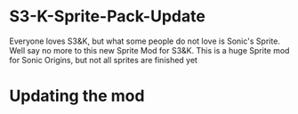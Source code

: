 # S3-K-Sprite-Pack-Update

Everyone loves S3&K, but what some people do not love is Sonic's Sprite. Well say no more to this new Sprite Mod for S3&K. This is a huge Sprite mod for Sonic Origins, but not all sprites are finished yet
# Updating the mod

